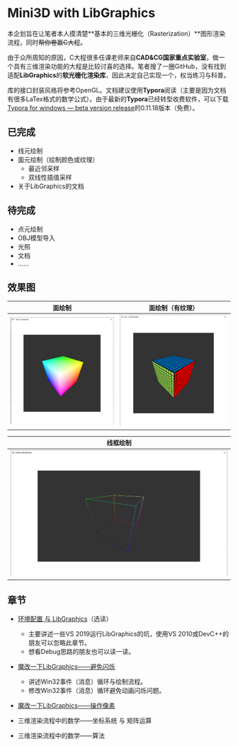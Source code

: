 # Mini3D with LibGraphics

本企划旨在让笔者本人摸清楚**基本的三维光栅化（Rasterization）**图形渲染流程，同时~~帮你卷赢C大程~~。

由于众所周知的原因，C大程很多任课老师来自**CAD&CG国家重点实验室**，做一个具有三维渲染功能的大程是比较讨喜的选择。笔者搜了一圈GitHub，没有找到适配**LibGraphics**的**软光栅化渲染库**，因此决定自己实现一个，权当练习与科普。

库的接口封装风格将参考OpenGL。文档建议使用**Typora**阅读（主要是因为文档有很多LaTex格式的数学公式）。由于最新的**Typora**已经转型收费软件，可以下载[Typora for windows — beta version release](https://typora.io/windows/dev_release.html)的0.11.18版本（免费）。

## 已完成

- 线元绘制
- 面元绘制（绘制颜色或纹理）
  - 最近邻采样
  - 双线性插值采样
- 关于LibGraphics的文档

## 待完成

- 点元绘制
- OBJ模型导入
- 光照
- 文档
- ......

## 效果图

| 面绘制                             | 面绘制（有纹理）                           |
| ---------------------------------- | ------------------------------------------ |
| ![线框](./doc/rsc/Result-Face.png) | ![线框](./doc/rsc/Result-Face-Texture.png) |

| 线框绘制                                |
| --------------------------------------- |
| ![线框](./doc/rsc/Result-Wireframe.png) |

## 章节

- [环境配置 与 LibGraphics](./doc/HelloLibGraphics.md)（选读）
  - 主要讲述一些VS 2019运行LibGraphics的坑，使用VS 2010或DevC++的朋友可以忽略此章节。
  - 想看Debug思路的朋友也可以读一读。
- [魔改一下LibGraphics——避免闪烁](./doc/ModifyLibGraphics-NoBlink.md)
  - 讲述Win32事件（消息）循环与绘制流程。
  - 修改Win32事件（消息）循环避免动画闪烁问题。
- [魔改一下LibGraphics——操作像素](./doc/ModifyLibGraphics-Pixel.md)

- 三维渲染流程中的数学——坐标系统 与 矩阵运算
- 三维渲染流程中的数学——算法

